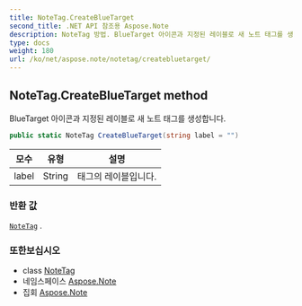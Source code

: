 ```yaml
---
title: NoteTag.CreateBlueTarget
second_title: .NET API 참조용 Aspose.Note
description: NoteTag 방법. BlueTarget 아이콘과 지정된 레이블로 새 노트 태그를 생성합니다.
type: docs
weight: 180
url: /ko/net/aspose.note/notetag/createbluetarget/
---
```

## NoteTag.CreateBlueTarget method

BlueTarget 아이콘과 지정된 레이블로 새 노트 태그를 생성합니다.

```csharp
public static NoteTag CreateBlueTarget(string label = "")
```

| 모수 | 유형 | 설명 |
| --- | --- | --- |
| label | String | 태그의 레이블입니다. |

### 반환 값

[`NoteTag`](../) .

### 또한보십시오

* class [NoteTag](../)
* 네임스페이스 [Aspose.Note](../../notetag/)
* 집회 [Aspose.Note](../../../)


